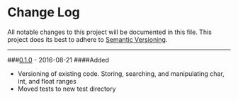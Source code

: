 # Change Log
All notable changes to this project will be documented in this file.
This project does its best to adhere to [Semantic Versioning](http://semver.org/).


--------
###[0.1.0](https://github.com/TeamworkGuy2/JRange/commit/a815a413658773b4283801d3e92f8e9808a1a4b6) - 2016-08-21
####Added
* Versioning of existing code. Storing, searching, and manipulating char, int, and float ranges
* Moved tests to new test directory
